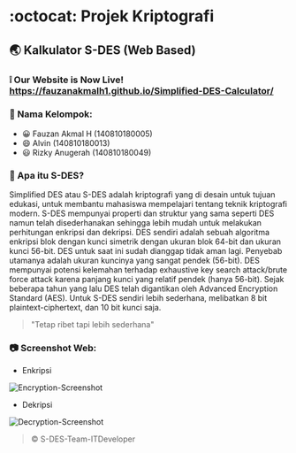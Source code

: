 # :octocat: Projek Kriptografi
## :earth_asia: Kalkulator S-DES (Web Based)
### :grey_exclamation: Our Website is Now Live! <https://fauzanakmalh1.github.io/Simplified-DES-Calculator/>

### :notebook: Nama Kelompok:
* :grinning: Fauzan Akmal H (140810180005)
* :smile: Alvin (140810180013)
* :smiley: Rizky Anugerah (140810180049)

### :1234: Apa itu S-DES?
Simplified DES atau S-DES adalah kriptografi yang di desain untuk tujuan edukasi, untuk membantu mahasiswa mempelajari tentang teknik kriptografi modern. S-DES mempunyai properti dan struktur yang sama seperti DES namun telah disederhanakan sehingga lebih mudah untuk melakukan perhitungan enkripsi dan dekripsi. DES sendiri adalah sebuah algoritma enkripsi blok dengan kunci simetrik dengan ukuran blok 64-bit dan ukuran kunci 56-bit. DES untuk saat ini sudah dianggap tidak aman lagi. Penyebab utamanya adalah ukuran kuncinya yang sangat pendek (56-bit). DES mempunyai potensi kelemahan terhadap exhaustive key search attack/brute force attack karena panjang kunci yang relatif pendek (hanya 56-bit). Sejak beberapa tahun yang lalu DES telah digantikan oleh Advanced Encryption Standard (AES). Untuk S-DES sendiri lebih sederhana, melibatkan 8 bit plaintext-ciphertext, dan 10 bit kunci saja. 
>"Tetap ribet tapi lebih sederhana"

### :camera: Screenshot Web:
* Enkripsi
<img src="https://github.com/fauzanakmalh1/Simplified-DES-Calculator/blob/master/images/screenshots/S-DES-Calculator-Encrypt.png" alt="Encryption-Screenshot">

* Dekripsi
<img src="https://github.com/fauzanakmalh1/Simplified-DES-Calculator/blob/master/images/screenshots/S-DES-Calculator-Decrypt.png" alt="Decryption-Screenshot">

>&copy; S-DES-Team-ITDeveloper
